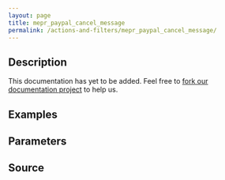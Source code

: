 ```yaml
---
layout: page
title: mepr_paypal_cancel_message
permalink: /actions-and-filters/mepr_paypal_cancel_message/
---
```


## Description

This documentation has yet to be added. Feel free to [fork our documentation project](https://github.com/caseproof/memberpress-docs) to help us.

## Examples


## Parameters


## Source

